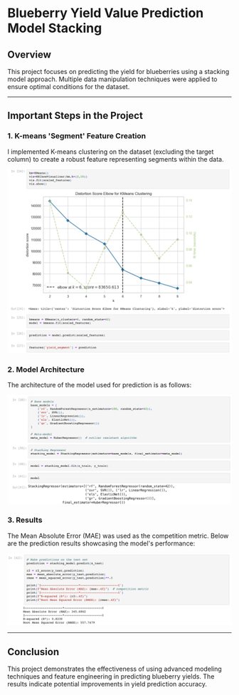 # Blueberry Yield Value Prediction Model Stacking

## Overview
This project focuses on predicting the yield for blueberries using a stacking model approach. Multiple data manipulation techniques were applied to ensure optimal conditions for the dataset.

---

## Important Steps in the Project

### 1. K-means 'Segment' Feature Creation
I implemented K-means clustering on the dataset (excluding the target column) to create a robust feature representing segments within the data.

![K-means Feature Engineering](screenshots/feature_eng_Kmeans.png)

### 2. Model Architecture
The architecture of the model used for prediction is as follows:

![Model Architecture](screenshots/model_architecture.png)

### 3. Results
The Mean Absolute Error (MAE) was used as the competition metric. Below are the prediction results showcasing the model's performance:

![Prediction/Model Performance](screenshots/prediction_results.png)

---

## Conclusion
This project demonstrates the effectiveness of using advanced modeling techniques and feature engineering in predicting blueberry yields. The results indicate potential improvements in yield prediction accuracy.

